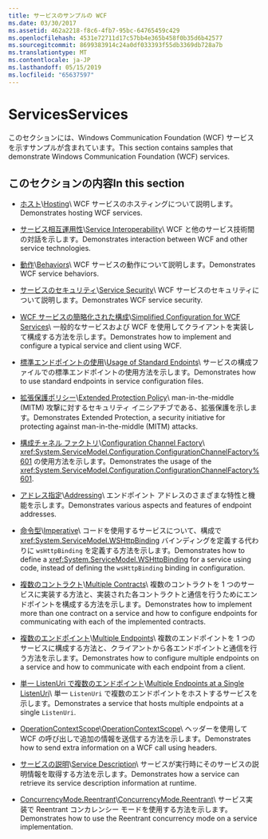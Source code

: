 ```yaml
---
title: サービスのサンプルの WCF
ms.date: 03/30/2017
ms.assetid: 462a2218-f8c6-4fb7-95bc-64765459c429
ms.openlocfilehash: 4531e72711d17c57bb4e365b458f0b35d6b42577
ms.sourcegitcommit: 8699383914c24a0df033393f55db3369db728a7b
ms.translationtype: MT
ms.contentlocale: ja-JP
ms.lasthandoff: 05/15/2019
ms.locfileid: "65637597"
---
```

# <a name="services"></a><span data-ttu-id="6946c-102">Services</span><span class="sxs-lookup"><span data-stu-id="6946c-102">Services</span></span>

<span data-ttu-id="6946c-103">このセクションには、Windows Communication Foundation (WCF) サービスを示すサンプルが含まれています。</span><span class="sxs-lookup"><span data-stu-id="6946c-103">This section contains samples that demonstrate Windows Communication Foundation (WCF) services.</span></span>

## <a name="in-this-section"></a><span data-ttu-id="6946c-104">このセクションの内容</span><span class="sxs-lookup"><span data-stu-id="6946c-104">In this section</span></span>

- <span data-ttu-id="6946c-105">[ホスト](../../../../docs/framework/wcf/feature-details/hosting.md)\\</span><span class="sxs-lookup"><span data-stu-id="6946c-105">[Hosting](../../../../docs/framework/wcf/feature-details/hosting.md)\\</span></span>
<span data-ttu-id="6946c-106">WCF サービスのホスティングについて説明します。</span><span class="sxs-lookup"><span data-stu-id="6946c-106">Demonstrates hosting WCF services.</span></span>

- <span data-ttu-id="6946c-107">[サービス相互運用性](service-interoperability.md)\\</span><span class="sxs-lookup"><span data-stu-id="6946c-107">[Service Interoperability](service-interoperability.md)\\</span></span>
<span data-ttu-id="6946c-108">WCF と他のサービス技術間の対話を示します。</span><span class="sxs-lookup"><span data-stu-id="6946c-108">Demonstrates interaction between WCF and other service technologies.</span></span>

- <span data-ttu-id="6946c-109">[動作](behaviors.md)\\</span><span class="sxs-lookup"><span data-stu-id="6946c-109">[Behaviors](behaviors.md)\\</span></span>
<span data-ttu-id="6946c-110">WCF サービスの動作について説明します。</span><span class="sxs-lookup"><span data-stu-id="6946c-110">Demonstrates WCF service behaviors.</span></span>

- <span data-ttu-id="6946c-111">[サービスのセキュリティ](service-security.md)\\</span><span class="sxs-lookup"><span data-stu-id="6946c-111">[Service Security](service-security.md)\\</span></span>
<span data-ttu-id="6946c-112">WCF サービスのセキュリティについて説明します。</span><span class="sxs-lookup"><span data-stu-id="6946c-112">Demonstrates WCF service security.</span></span>

- <span data-ttu-id="6946c-113">[WCF サービスの簡略化された構成](simplified-configuration-for-wcf-services.md)\\</span><span class="sxs-lookup"><span data-stu-id="6946c-113">[Simplified Configuration for WCF Services](simplified-configuration-for-wcf-services.md)\\</span></span>
<span data-ttu-id="6946c-114">一般的なサービスおよび WCF を使用してクライアントを実装して構成する方法を示します。</span><span class="sxs-lookup"><span data-stu-id="6946c-114">Demonstrates how to implement and configure a typical service and client using WCF.</span></span>

- <span data-ttu-id="6946c-115">[標準エンドポイントの使用](usage-of-standard-endpoints.md)\\</span><span class="sxs-lookup"><span data-stu-id="6946c-115">[Usage of Standard Endoints](usage-of-standard-endpoints.md)\\</span></span>
<span data-ttu-id="6946c-116">サービスの構成ファイルでの標準エンドポイントの使用方法を示します。</span><span class="sxs-lookup"><span data-stu-id="6946c-116">Demonstrates how to use standard endpoints in service configuration files.</span></span>

- <span data-ttu-id="6946c-117">[拡張保護ポリシー](extended-protection-policy.md)\\</span><span class="sxs-lookup"><span data-stu-id="6946c-117">[Extended Protection Policy](extended-protection-policy.md)\\</span></span>
<span data-ttu-id="6946c-118">man-in-the-middle (MITM) 攻撃に対するセキュリティ イニシアチブである、拡張保護を示します。</span><span class="sxs-lookup"><span data-stu-id="6946c-118">Demonstrates Extended Protection, a security initiative for protecting against man-in-the-middle (MITM) attacks.</span></span>

- <span data-ttu-id="6946c-119">[構成チャネル ファクトリ](configuration-channel-factory.md)\\</span><span class="sxs-lookup"><span data-stu-id="6946c-119">[Configuration Channel Factory](configuration-channel-factory.md)\\</span></span>
<span data-ttu-id="6946c-120"><xref:System.ServiceModel.Configuration.ConfigurationChannelFactory%601> の使用方法を示します。</span><span class="sxs-lookup"><span data-stu-id="6946c-120">Demonstrates the usage of the <xref:System.ServiceModel.Configuration.ConfigurationChannelFactory%601>.</span></span>

- <span data-ttu-id="6946c-121">[アドレス指定](addressing.md)\\</span><span class="sxs-lookup"><span data-stu-id="6946c-121">[Addressing](addressing.md)\\</span></span>
<span data-ttu-id="6946c-122">エンドポイント アドレスのさまざまな特性と機能を示します。</span><span class="sxs-lookup"><span data-stu-id="6946c-122">Demonstrates various aspects and features of endpoint addresses.</span></span>

- <span data-ttu-id="6946c-123">[命令型](imperative.md)\\</span><span class="sxs-lookup"><span data-stu-id="6946c-123">[Imperative](imperative.md)\\</span></span>
<span data-ttu-id="6946c-124">コードを使用するサービスについて、構成で <xref:System.ServiceModel.WSHttpBinding> バインディングを定義する代わりに `wsHttpBinding` を定義する方法を示します。</span><span class="sxs-lookup"><span data-stu-id="6946c-124">Demonstrates how to define a <xref:System.ServiceModel.WSHttpBinding> for a service using code, instead of defining the `wsHttpBinding` binding in configuration.</span></span>

- <span data-ttu-id="6946c-125">[複数のコントラクト](multiple-contracts.md)\\</span><span class="sxs-lookup"><span data-stu-id="6946c-125">[Multiple Contracts](multiple-contracts.md)\\</span></span>
<span data-ttu-id="6946c-126">複数のコントラクトを 1 つのサービスに実装する方法と、実装された各コントラクトと通信を行うためにエンドポイントを構成する方法を示します。</span><span class="sxs-lookup"><span data-stu-id="6946c-126">Demonstrates how to implement more than one contract on a service and how to configure endpoints for communicating with each of the implemented contracts.</span></span>

- <span data-ttu-id="6946c-127">[複数のエンドポイント](multiple-endpoints.md)\\</span><span class="sxs-lookup"><span data-stu-id="6946c-127">[Multiple Endpoints](multiple-endpoints.md)\\</span></span>
<span data-ttu-id="6946c-128">複数のエンドポイントを 1 つのサービスに構成する方法と、クライアントから各エンドポイントと通信を行う方法を示します。</span><span class="sxs-lookup"><span data-stu-id="6946c-128">Demonstrates how to configure multiple endpoints on a service and how to communicate with each endpoint from a client.</span></span>

- <span data-ttu-id="6946c-129">[単一 ListenUri で複数のエンドポイント](multiple-endpoints-at-a-single-listenuri.md)\\</span><span class="sxs-lookup"><span data-stu-id="6946c-129">[Multiple Endpoints at a Single ListenUri](multiple-endpoints-at-a-single-listenuri.md)\\</span></span>
<span data-ttu-id="6946c-130">単一 `ListenUri` で複数のエンドポイントをホストするサービスを示します。</span><span class="sxs-lookup"><span data-stu-id="6946c-130">Demonstrates a service that hosts multiple endpoints at a single `ListenUri`.</span></span>

- <span data-ttu-id="6946c-131">[OperationContextScope](operationcontextscope.md)\\</span><span class="sxs-lookup"><span data-stu-id="6946c-131">[OperationContextScope](operationcontextscope.md)\\</span></span>
<span data-ttu-id="6946c-132">ヘッダーを使用して WCF の呼び出しで追加の情報を送信する方法を示します。</span><span class="sxs-lookup"><span data-stu-id="6946c-132">Demonstrates how to send extra information on a WCF call using headers.</span></span>

- <span data-ttu-id="6946c-133">[サービスの説明](service-description.md)\\</span><span class="sxs-lookup"><span data-stu-id="6946c-133">[Service Description](service-description.md)\\</span></span>
<span data-ttu-id="6946c-134">サービスが実行時にそのサービスの説明情報を取得する方法を示します。</span><span class="sxs-lookup"><span data-stu-id="6946c-134">Demonstrates how a service can retrieve its service description information at runtime.</span></span>

- <span data-ttu-id="6946c-135">[ConcurrencyMode.Reentrant](concurrencymode-reentrant.md)\\</span><span class="sxs-lookup"><span data-stu-id="6946c-135">[ConcurrencyMode.Reentrant](concurrencymode-reentrant.md)\\</span></span>
<span data-ttu-id="6946c-136">サービス実装で Reentrant コンカレンシー モードを使用する方法を示します。</span><span class="sxs-lookup"><span data-stu-id="6946c-136">Demonstrates how to use the Reentrant concurrency mode on a service implementation.</span></span>
